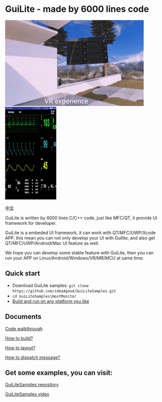 # GuiLite - made by 6000 lines code
![Mixed Reality](doc/WinMR.gif) ![Android](doc/Android.gif)

[中文](doc/README-cn.md)

GuiLite is written by 6000 lines C/C++ code, just like MFC/QT, it provide UI framework for developer.

GuiLite is a embeded UI framework, it can work with QT/MFC/UWP/Xcode APP, this mean you can not only develop your UI with Guilite, and also get QT/MFC/UWP/Android/Mac UI feature as well.

We hope you can develop some stable feature with GuiLite, then you can run your APP on Linux/Android/Windows/VR/MR/MCU at same time.

## Quick start
- Download GuiLite samples: `git clone https://github.com/idea4good/GuiLiteSamples.git`
- `cd GuiLiteSamples\HostMonitor`
- [Build and run on any platform you like](https://github.com/idea4good/GuiLiteSamples/blob/master/HostMonitor/README.md)

## Documents
[Code walkthrough](doc/CodeWalkthough.md)

[How to build?](doc/HowToBuild.md)

[How to layout?](doc/HowLayoutWork.md)

[How to dispatch message?](doc/HowMessageWork.md)

## Get some examples, you can visit:
[GuiLiteSamples repository](https://github.com/idea4good/GuiLiteSamples)

[GuiLiteSamples video](https://www.youtube.com/watch?v=grqXEz3bdC0)
